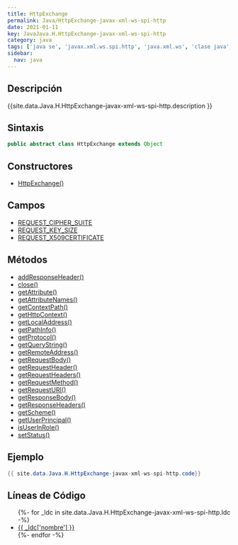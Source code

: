```yaml
---
title: HttpExchange
permalink: Java/HttpExchange-javax-xml-ws-spi-http
date: 2021-01-11
key: JavaJava.H.HttpExchange-javax-xml-ws-spi-http
category: java
tags: ['java se', 'javax.xml.ws.spi.http', 'java.xml.ws', 'clase java', 'Java 1.7', 'JAX-WS 2.2']
sidebar: 
  nav: java
---
```


## Descripción
{{site.data.Java.H.HttpExchange-javax-xml-ws-spi-http.description }}

## Sintaxis
~~~java
public abstract class HttpExchange extends Object
~~~

## Constructores
* [HttpExchange()](/Java/HttpExchange-javax-xml-ws-spi-http/HttpExchange/)

## Campos
* [REQUEST_CIPHER_SUITE](/Java/HttpExchange-javax-xml-ws-spi-http/REQUEST_CIPHER_SUITE)
* [REQUEST_KEY_SIZE](/Java/HttpExchange-javax-xml-ws-spi-http/REQUEST_KEY_SIZE)
* [REQUEST_X509CERTIFICATE](/Java/HttpExchange-javax-xml-ws-spi-http/REQUEST_X509CERTIFICATE)

## Métodos
* [addResponseHeader()](/Java/HttpExchange-javax-xml-ws-spi-http/addResponseHeader)
* [close()](/Java/HttpExchange-javax-xml-ws-spi-http/close)
* [getAttribute()](/Java/HttpExchange-javax-xml-ws-spi-http/getAttribute)
* [getAttributeNames()](/Java/HttpExchange-javax-xml-ws-spi-http/getAttributeNames)
* [getContextPath()](/Java/HttpExchange-javax-xml-ws-spi-http/getContextPath)
* [getHttpContext()](/Java/HttpExchange-javax-xml-ws-spi-http/getHttpContext)
* [getLocalAddress()](/Java/HttpExchange-javax-xml-ws-spi-http/getLocalAddress)
* [getPathInfo()](/Java/HttpExchange-javax-xml-ws-spi-http/getPathInfo)
* [getProtocol()](/Java/HttpExchange-javax-xml-ws-spi-http/getProtocol)
* [getQueryString()](/Java/HttpExchange-javax-xml-ws-spi-http/getQueryString)
* [getRemoteAddress()](/Java/HttpExchange-javax-xml-ws-spi-http/getRemoteAddress)
* [getRequestBody()](/Java/HttpExchange-javax-xml-ws-spi-http/getRequestBody)
* [getRequestHeader()](/Java/HttpExchange-javax-xml-ws-spi-http/getRequestHeader)
* [getRequestHeaders()](/Java/HttpExchange-javax-xml-ws-spi-http/getRequestHeaders)
* [getRequestMethod()](/Java/HttpExchange-javax-xml-ws-spi-http/getRequestMethod)
* [getRequestURI()](/Java/HttpExchange-javax-xml-ws-spi-http/getRequestURI)
* [getResponseBody()](/Java/HttpExchange-javax-xml-ws-spi-http/getResponseBody)
* [getResponseHeaders()](/Java/HttpExchange-javax-xml-ws-spi-http/getResponseHeaders)
* [getScheme()](/Java/HttpExchange-javax-xml-ws-spi-http/getScheme)
* [getUserPrincipal()](/Java/HttpExchange-javax-xml-ws-spi-http/getUserPrincipal)
* [isUserInRole()](/Java/HttpExchange-javax-xml-ws-spi-http/isUserInRole)
* [setStatus()](/Java/HttpExchange-javax-xml-ws-spi-http/setStatus)

## Ejemplo
~~~java
{{ site.data.Java.H.HttpExchange-javax-xml-ws-spi-http.code}}
~~~

## Líneas de Código
<ul>
{%- for _ldc in site.data.Java.H.HttpExchange-javax-xml-ws-spi-http.ldc -%}
   <li>
       <a href="{{_ldc['url'] }}">{{ _ldc['nombre'] }}</a>
   </li>
{%- endfor -%}
</ul>
